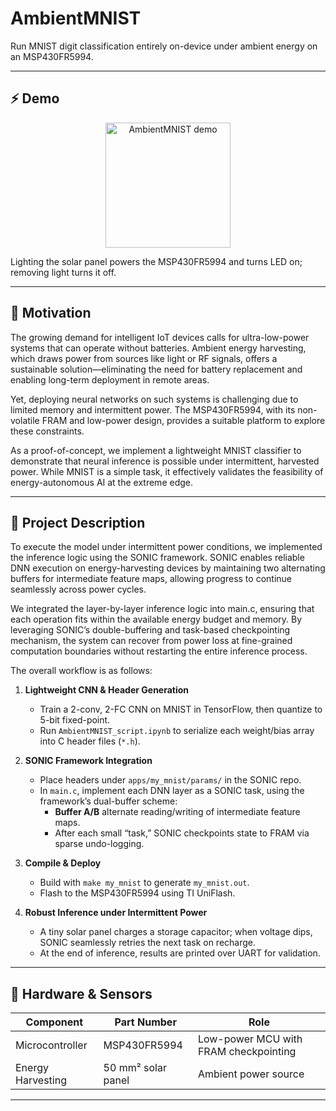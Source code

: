 # AmbientMNIST

Run MNIST digit classification entirely on-device under ambient energy on an MSP430FR5994.

---

## ⚡ Demo
<!--- 동작하는 영상이랑 커맨드창에 제대로 분류되는지 프린트 되는 이미지 or 영상 -->

<p align="center">
  <img src="./ambientMNIST/demo.gif" alt="AmbientMNIST demo" width="200px"/>
</p>



Lighting the solar panel powers the MSP430FR5994 and turns LED on; removing light turns it off.

---

## 🎯 Motivation

The growing demand for intelligent IoT devices calls for ultra-low-power systems that can operate without batteries. Ambient energy harvesting, which draws power from sources like light or RF signals, offers a sustainable solution—eliminating the need for battery replacement and enabling long-term deployment in remote areas.

Yet, deploying neural networks on such systems is challenging due to limited memory and intermittent power. The MSP430FR5994, with its non-volatile FRAM and low-power design, provides a suitable platform to explore these constraints.

As a proof-of-concept, we implement a lightweight MNIST classifier to demonstrate that neural inference is possible under intermittent, harvested power. While MNIST is a simple task, it effectively validates the feasibility of energy-autonomous AI at the extreme edge.

---

## 📖 Project Description
To execute the model under intermittent power conditions, we implemented the inference logic using the SONIC framework. SONIC enables reliable DNN execution on energy-harvesting devices by maintaining two alternating buffers for intermediate feature maps, allowing progress to continue seamlessly across power cycles.

We integrated the layer-by-layer inference logic into main.c, ensuring that each operation fits within the available energy budget and memory. By leveraging SONIC’s double-buffering and task-based checkpointing mechanism, the system can recover from power loss at fine-grained computation boundaries without restarting the entire inference process.

The overall workflow is as follows:

1. **Lightweight CNN & Header Generation**  
   - Train a 2-conv, 2-FC CNN on MNIST in TensorFlow, then quantize to 5-bit fixed-point.  
   - Run `AmbientMNIST_script.ipynb` to serialize each weight/bias array into C header files (`*.h`).

2. **SONIC Framework Integration**  
   - Place headers under `apps/my_mnist/params/` in the SONIC repo.  
   - In `main.c`, implement each DNN layer as a SONIC task, using the framework’s dual-buffer scheme:  
     - **Buffer A/B** alternate reading/writing of intermediate feature maps.  
     - After each small “task,” SONIC checkpoints state to FRAM via sparse undo-logging.

3. **Compile & Deploy**  
   - Build with `make my_mnist` to generate `my_mnist.out`.  
   - Flash to the MSP430FR5994 using TI UniFlash.

4. **Robust Inference under Intermittent Power**  
   - A tiny solar panel charges a storage capacitor; when voltage dips, SONIC seamlessly retries the next task on recharge.  
   - At the end of inference, results are printed over UART for validation.

---

## 🔧 Hardware & Sensors

| Component                    | Part Number             | Role                                      |
|------------------------------|-------------------------|-------------------------------------------|
| Microcontroller              | MSP430FR5994            | Low-power MCU with FRAM checkpointing     |
| Energy Harvesting            | 50 mm² solar panel      | Ambient power source                      |

---

